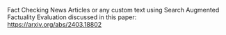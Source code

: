 Fact Checking News Articles or any custom text using Search Augmented Factuality Evaluation discussed in this paper: https://arxiv.org/abs/2403.18802
